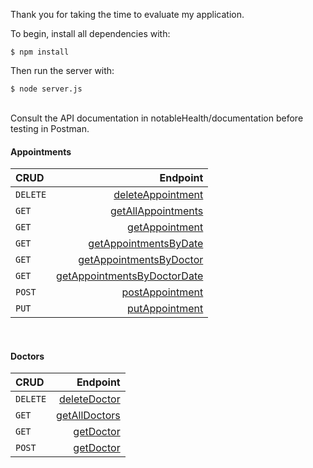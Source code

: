 Thank you for taking the time to evaluate my application.
<br/>

To begin, install all dependencies with:
```
$ npm install
```

Then run the server with:
```
$ node server.js
```

<br/>
Consult the API documentation in notableHealth/documentation before testing in Postman.

#### Appointments 
|  CRUD       | Endpoint |
| :------------- | -----:|
| ```DELETE```      | [deleteAppointment](documentation/appointments/deleteAppointment.md) |
| ```GET```      | [getAllAppointments](documentation/appointments/getAllAppointments.md) |
| ```GET```      | [getAppointment](documentation/appointments/getAppointment.md) |
| ```GET```      | [getAppointmentsByDate](documentation/appointments/getAppointmentsByDate.md) |
| ```GET```      | [getAppointmentsByDoctor](documentation/appointments/getAppointmentsByDoctor.md) |
| ```GET```      | [getAppointmentsByDoctorDate](documentation/appointments/getAppointmentsByDoctorDate.md) |
| ```POST```      | [postAppointment](documentation/appointments/postAppointment.md) |
| ```PUT```      | [putAppointment](documentation/appointments/putAppointment.md) |

<br/>

#### Doctors 
|  CRUD       | Endpoint |
| :------------- | -----:|
| ```DELETE```      | [deleteDoctor](documentation/doctors/deleteDoctor.md) |
| ```GET```      | [getAllDoctors](documentation/doctors/getAllDoctors.md) |
| ```GET```      | [getDoctor](documentation/doctors/getDoctor.md) |
| ```POST```      | [getDoctor](documentation/doctors/postDoctor.md) |
